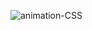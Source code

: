 ![animation-CSS](https://github.com/Purvesh0810/animation.github.io/assets/144791443/1924edfd-31f1-4413-8b1d-3cb8c4742d32)

